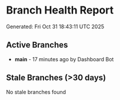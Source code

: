 # Branch Health Report
Generated: Fri Oct 31 18:43:11 UTC 2025

## Active Branches
- **main** - 17 minutes ago by Dashboard Bot

## Stale Branches (>30 days)
No stale branches found
